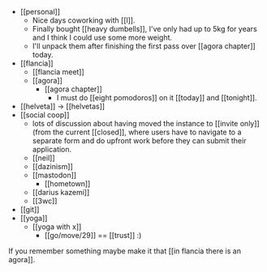- [[personal]]
  - Nice days coworking with [[l]].
  - Finally bought [[heavy dumbells]], I've only had up to 5kg for years and I think I could use some more weight.
  - I'll unpack them after finishing the first pass over [[agora chapter]] today.
- [[flancia]]
  - [[flancia meet]]
  - [[agora]]
    - [[agora chapter]]
      - I must do [[eight pomodoros]] on it [[today]] and [[tonight]].
- [[helveta]] -> [[helvetas]]
- [[social coop]]
  - lots of discussion about having moved the instance to [[invite only]] (from the current [[closed]], where users have to navigate to a separate form and do upfront work before they can submit their application.
  - [[neil]]
  - [[dazinism]]
  - [[mastodon]]
    - [[hometown]]
  - [[darius kazemi]]
  - [[3wc]]
- [[git]]
- [[yoga]]
  - [[yoga with x]]
    - [[go/move/29]] == [[trust]] :)  

If you remember something maybe make it that [[in flancia there is an agora]].
